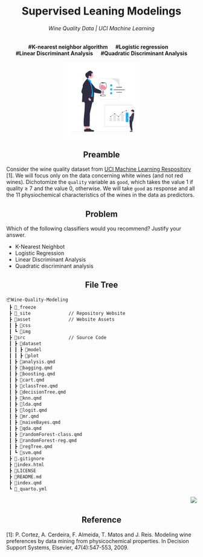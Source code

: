 <h1 align="center">Supervised Leaning Modelings</h1>
<h6 align="center">Wine Quality Data | UCI Machine Learning</h6>
<p align="center"><b>#K-nearest neighbor algorithm  &emsp; #Logistic regression &emsp; <br> #Linear Discriminant Analysis &emsp; #Quadratic Discriminant Analysis</b></p>

<p align="center">
<a href="https://github.com/theRealLeif/STAT387" target="_blank">
<img src="asset\img\logo.svg" width="200"/>
</a>
</p>

<h2 align="center">Preamble</h2>

Consider the wine quality dataset from [UCI Machine Learning Respository](https://archive.ics.uci.edu/ml/datasets/Wine+Quality) [1]. We will focus only on the data concerning white wines (and not red wines). Dichotomize the `quality` variable as `good`, which takes the value 1 if quality ≥ 7 and the value 0, otherwise. We will take `good` as response and all the 11 physiochemical characteristics of the wines in the data as predictors.

<h2 align="center">Problem</h2>

Which of the following classifiers would you recommend? Justify your answer.
- K-Nearest Neighbot
- Logistic Regression
- Linear Discriminant Analysis
- Quadratic discriminant analysis

<h2 align="center">File Tree</h2>

```
📦Wine-Quality-Modeling
 ┣ 📂_freeze
 ┣ 📂_site              // Repository Website
 ┣ 📂asset              // Website Assets
 ┃ ┣ 📂css
 ┃ ┗ 📂img
 ┣ 📂src                // Source Code
 ┃ ┣ 📂dataset
 ┃ ┃ ┣ 📂model
 ┃ ┃ ┣ 📂plot
 ┃ ┣ 📄analysis.qmd
 ┃ ┣ 📄bagging.qmd
 ┃ ┣ 📄boosting.qmd
 ┃ ┣ 📄cart.qmd
 ┃ ┣ 📄classTree.qmd
 ┃ ┣ 📄decisionTree.qmd
 ┃ ┣ 📄knn.qmd
 ┃ ┣ 📄lda.qmd
 ┃ ┣ 📄logit.qmd
 ┃ ┣ 📄mr.qmd
 ┃ ┣ 📄naiveBayes.qmd
 ┃ ┣ 📄qda.qmd
 ┃ ┣ 📄randomForest-class.qmd
 ┃ ┣ 📄randomForest-reg.qmd
 ┃ ┣ 📄regTree.qmd
 ┃ ┗ 📄svm.qmd
 ┣ 📄.gitignore
 ┣ 📄index.html
 ┣ 📄LICENSE
 ┣ 📄README.md
 ┣ 📄index.qmd
 ┗ 📄_quarto.yml
```

<p align="right">
<a href="https://github.com/theRealLeif/STAT387" target="_blank">
<img src="https://img.shields.io/github/last-commit/theRealLeif/STAT387?label=Last%20commit"/>
</a>
</p>

<h2 align="center">Reference</h2>

[1]: P. Cortez, A. Cerdeira, F. Almeida, T. Matos and J. Reis. Modeling wine preferences by data mining from physicochemical properties. In Decision Support Systems, Elsevier, 47(4):547-553, 2009.
